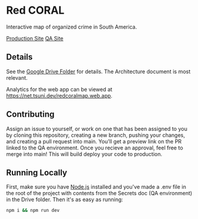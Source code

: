 # Red CORAL

Interactive map of organized crime in South America.

[Production Site](https://redcoralmap.web.app)
[QA Site](https://red-coral-map.web.app/)

## Details

See the [Google Drive Folder](https://drive.google.com/drive/folders/1U2VPsuXm2Jfzjbf39y73rK3O6BKxV4Jy) for details. The Architecture document is most relevant.

Analytics for the web app can be viewed at https://net.tsuni.dev/redcoralmap.web.app.

## Contributing

Assign an issue to yourself, or work on one that has been assigned to you by cloning this repository, creating a new branch, pushing your changes, and creating a pull request into main. You'll get a preview link on the PR linked to the QA environment. Once you recieve an approval, feel free to merge into main! This will build deploy your code to production.

## Running Locally

First, make sure you have [Node.js](https://nodejs.org/) installed and you've made a .env file in the root of the project with contents from the Secrets doc (QA environment) in the Drive folder. Then it's as easy as running:

```bash
npm i && npm run dev
```